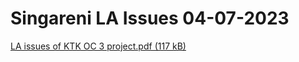 # Singareni LA Issues 04-07-2023

[LA issues of KTK OC 3 project.pdf (117 kB)](../files/46b6d56c-7b70-413b-aa7b-901e806a14e3.pdf)